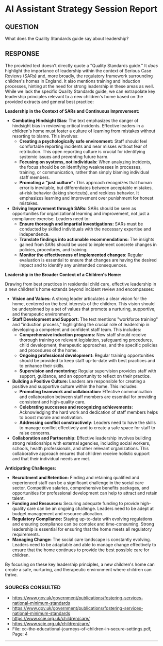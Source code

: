 # AI Assistant Strategy Session Report

## QUESTION
What does the Quality Standards guide say about leadership?

## RESPONSE
The provided text doesn't directly quote a "Quality Standards guide." It *does* highlight the importance of leadership within the context of Serious Case Reviews (SARs) and, more broadly, the regulatory framework surrounding children's homes in England. It also mentions training and induction processes, hinting at the need for strong leadership in these areas as well. While we lack the specific Quality Standards guide, we can extrapolate key leadership principles relevant to a new children's home based on the provided extracts and general best practice:

**Leadership in the Context of SARs and Continuous Improvement:**

* **Combating Hindsight Bias:**  The text emphasizes the danger of hindsight bias in reviewing critical incidents.  Effective leaders in a children's home must foster a culture of learning from mistakes without resorting to blame.  This involves:
    * **Creating a psychologically safe environment:** Staff should feel comfortable reporting incidents and near misses without fear of retribution. This open reporting culture is crucial for identifying systemic issues and preventing future harm.
    * **Focusing on systems, not individuals:**  When analyzing incidents, the focus should be on identifying weaknesses in processes, training, or communication, rather than simply blaming individual staff members.
    * **Promoting a "just culture":** This approach recognizes that human error is inevitable, but differentiates between acceptable mistakes, at-risk behavior (taking shortcuts), and reckless behavior.  It emphasizes learning and improvement over punishment for honest mistakes.
* **Driving Improvement through SARs:** SARs should be seen as opportunities for organizational learning and improvement, not just a compliance exercise. Leaders need to:
    * **Ensure thorough and impartial investigations:** SARs must be conducted by skilled individuals with the necessary expertise and independence.
    * **Translate findings into actionable recommendations:**  The insights gained from SARs should be used to implement concrete changes in policies, procedures, and training.
    * **Monitor the effectiveness of implemented changes:**  Regular evaluation is essential to ensure that changes are having the desired impact and to identify any unintended consequences.

**Leadership in the Broader Context of a Children's Home:**

Drawing from best practices in residential child care, effective leadership in a new children's home extends beyond incident review and encompasses:

* **Vision and Values:** A strong leader articulates a clear vision for the home, centered on the best interests of the children.  This vision should be underpinned by a set of values that promote a nurturing, supportive, and therapeutic environment.
* **Staff Development and Support:**  The text mentions "workforce training" and "induction process," highlighting the crucial role of leadership in developing a competent and confident staff team.  This includes:
    * **Comprehensive induction programs:** New staff should receive thorough training on relevant legislation, safeguarding procedures, child development, therapeutic approaches, and the specific policies and procedures of the home.
    * **Ongoing professional development:** Regular training opportunities should be provided to keep staff up-to-date with best practices and to enhance their skills.
    * **Supervision and mentoring:**  Regular supervision provides staff with support, guidance, and an opportunity to reflect on their practice.
* **Building a Positive Culture:**  Leaders are responsible for creating a positive and supportive culture within the home. This includes:
    * **Promoting teamwork and collaboration:**  Effective communication and collaboration between staff members are essential for providing consistent and high-quality care.
    * **Celebrating successes and recognizing achievements:** Acknowledging the hard work and dedication of staff members helps to boost morale and motivation.
    * **Addressing conflict constructively:**  Leaders need to have the skills to manage conflict effectively and to create a safe space for staff to raise concerns.
* **Collaboration and Partnership:**  Effective leadership involves building strong relationships with external agencies, including social workers, schools, health professionals, and other relevant organizations.  This collaborative approach ensures that children receive holistic support and that their individual needs are met.

**Anticipating Challenges:**

* **Recruitment and Retention:**  Finding and retaining qualified and experienced staff can be a significant challenge in the social care sector. Competitive salaries, comprehensive benefits packages, and opportunities for professional development can help to attract and retain talent.
* **Funding and Resources:**  Securing adequate funding to provide high-quality care can be an ongoing challenge.  Leaders need to be adept at budget management and resource allocation.
* **Regulatory Compliance:**  Staying up-to-date with evolving regulations and ensuring compliance can be complex and time-consuming.  Strong leadership is essential for ensuring that the home meets all regulatory requirements.
* **Managing Change:**  The social care landscape is constantly evolving.  Leaders need to be adaptable and able to manage change effectively to ensure that the home continues to provide the best possible care for children.


By focusing on these key leadership principles, a new children's home can create a safe, nurturing, and therapeutic environment where children can thrive.


### SOURCES CONSULTED
- https://www.gov.uk/government/publications/fostering-services-national-minimum-standards
- https://www.gov.uk/government/publications/fostering-services-national-minimum-standards
- https://www.scie.org.uk/children/care/
- https://www.scie.org.uk/children/care/
- File: cc-the-educational-journeys-of-children-in-secure-settings.pdf, Page: 4

---

